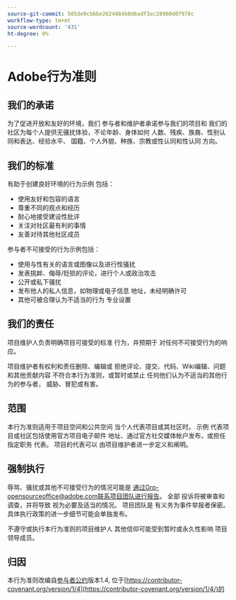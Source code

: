 ```yaml
---
source-git-commit: 505de9cb6be2624984b0d6adf3ec28960d07978c
workflow-type: tm+mt
source-wordcount: '431'
ht-degree: 0%

---
```


# Adobe行为准则

## 我们的承诺

为了促进开放和友好的环境，我们
参与者和维护者承诺参与我们的项目和
我们的社区为每个人提供无骚扰体验，不论年龄、身体如何
人数、残疾、族裔、性别认同和表达、经验水平、
国籍、个人外貌、种族、宗教或性认同和性认同
方向。

## 我们的标准

有助于创建良好环境的行为示例
包括：

* 使用友好和包容的语言
* 尊重不同的观点和经历
* 耐心地接受建设性批评
* 关注对社区最有利的事情
* 友善对待其他社区成员

参与者不可接受的行为示例包括：

* 使用与性有关的语言或图像以及进行性骚扰
* 发表挑衅、侮辱/贬损的评论，进行个人或政治攻击
* 公开或私下骚扰
* 发布他人的私人信息，如物理或电子信息
地址，未经明确许可
* 其他可被合理认为不适当的行为
专业设置

## 我们的责任

项目维护人负责明确项目可接受的标准
行为，并预期于
对任何不可接受行为的响应。

项目维护者有权利和责任删除、编辑或
拒绝评论、提交、代码、Wiki编辑、问题和其他贡献内容
不符合本行为准则，或暂时或禁止
任何他们认为不适当的其他行为的参与者，
威胁、冒犯或有害。

## 范围

本行为准则适用于项目空间和公共空间
当个人代表项目或其社区时。 示例
代表项目或社区包括使用官方项目电子邮件
地址、通过官方社交媒体帐户发布，或担任指定职务
代表。 项目的代表可以
由项目维护者进一步定义和阐明。

## 强制执行

辱骂、骚扰或其他不可接受行为的情况可能是
通过Grp-opensourceoffice@adobe.com联系项目团队进行报告。 全部
投诉将被审查和调查，并将导致
视为必要及适当的情况。 项目团队是
有义务为事件举报者保密。
具体执行政策的进一步细节可能会单独发布。

不遵守或执行本行为准则的项目维护人
其他信仰可能受到暂时或永久性影响
项目领导成员。

## 归因

本行为准则改编自[参与者公约](https://contributor-covenant.org)版本1.4,
位于[https://contributor-covenant.org/version/1/4](https://contributor-covenant.org/version/1/4/)的
